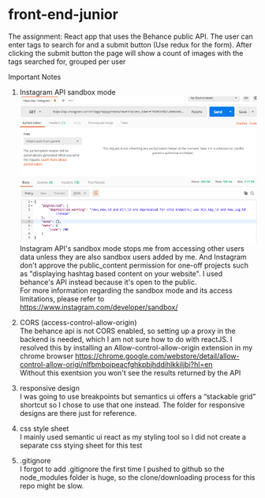 # front-end-junior

The assignment: 
React app that uses the Behance public API. 
The user can enter tags to search for and a submit button (Use redux for the form). After clicking the submit button the page will show a count of images with the tags searched for, grouped per user

Important Notes

1. Instagram API sandbox mode <br />
![alt text](https://github.com/Minyu5/react-front-end/blob/master/public/Screen%20Shot%202018-11-06%20at%2011.02.59%20AM.png)
Instagram API's sandbox mode stops me from accessing other users data unless they are also sandbox users added by me. And Instagram don't approve the public_content permission for one-off projects such as "displaying hashtag based content on your website". I used behance's API instead because it's open to the public. <br />
For more information regarding the sandbox mode and its access limitations, please refer to https://www.instagram.com/developer/sandbox/

2. CORS (access-control-allow-origin) <br />
The behance api is not CORS enabled, so setting up a proxy in the backend is needed, which I am not sure how to do with reactJS. I resolved this by installing an Allow-control-allow-origin extension in my chrome browser https://chrome.google.com/webstore/detail/allow-control-allow-origi/nlfbmbojpeacfghkpbjhddihlkkiljbi?hl=en <br/>
Without this exentsion you won't see the results returned by the API

3. responsive design <br />
I was going to use breakpoints but semantics ui offers a “stackable grid” shortcut so I chose to use that one instead. The folder for responsive designs are there just for reference.

4. css style sheet <br />
I mainly used semantic ui react as my styling tool so I did not create a separate css stying sheet for this test

5. .gitignore <br />
I forgot to add .gitignore the first time I pushed to github so the node_modules folder is huge, so the clone/downloading process for this repo might be slow.
